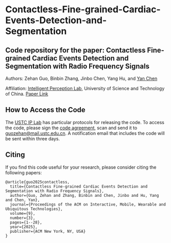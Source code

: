 # Contactless-Fine-grained-Cardiac-Events-Detection-and-Segmentation
## Code repository for the paper: Contactless Fine-grained Cardiac Events Detection and Segmentation with Radio Frequency Signals
Authors: Zehan Guo, Binbin Zhang, Jinbo Chen, Yang Hu, and [Yan Chen](https://ustc-ip-lab.github.io/authors/yanchen/)

Affiliation: [Intelligent Perception Lab](https://ustc-ip-lab.github.io/), University of Science and Technology of China. [Paper Link](https://dl.acm.org/doi/abs/10.1145/3749457)

## How to Access the Code

The [USTC IP Lab](https://ustc-ip-lab.github.io/) has particular protocols for releasing the code. To access the code, please sign the [code agreement](IPLabCodeAgreement.pdf), scan and send it to guozehan@mail.ustc.edu.cn. A notification email that includes the code will be sent within three days.

## Citing
If you find this code useful for your research, please consider citing the following papers:
```
@article{guo2025contactless,
  title={Contactless Fine-grained Cardiac Events Detection and Segmentation with Radio Frequency Signals},
  author={Guo, Zehan and Zhang, Binbin and Chen, Jinbo and Hu, Yang and Chen, Yan},
  journal={Proceedings of the ACM on Interactive, Mobile, Wearable and Ubiquitous Technologies},
  volume={9},
  number={3},
  pages={1--28},
  year={2025},
  publisher={ACM New York, NY, USA}
}
```
